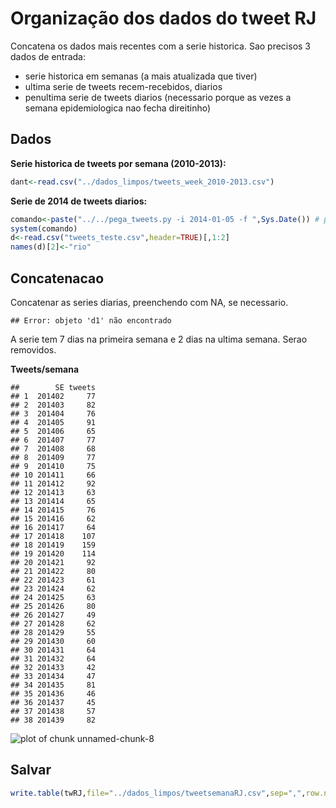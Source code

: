 Organização dos dados do tweet RJ
===================================
Concatena os dados mais recentes com a serie historica. Sao precisos 3 dados de entrada:
- serie historica em semanas (a mais atualizada que tiver)
- ultima serie de tweets recem-recebidos, diarios
- penultima serie de tweets diarios (necessario porque as vezes a semana epidemiologica nao fecha direitinho) 





Dados 
-----

**Serie historica de tweets por semana (2010-2013):**

```r
dant<-read.csv("../dados_limpos/tweets_week_2010-2013.csv")
```

**Serie de 2014 de tweets diarios:**

```r
comando<-paste("../../pega_tweets.py -i 2014-01-05 -f ",Sys.Date()) # primeira SE de 2014 ate hoje
system(comando)
d<-read.csv("tweets_teste.csv",header=TRUE)[,1:2]
names(d)[2]<-"rio"
```

Concatenacao
------------

Concatenar as series diarias, preenchendo com NA, se necessario.

```
## Error: objeto 'd1' não encontrado
```



A serie tem 7 dias na primeira semana e 2 dias na ultima semana. Serao removidos.

**Tweets/semana**

```
##        SE tweets
## 1  201402     77
## 2  201403     82
## 3  201404     76
## 4  201405     91
## 5  201406     65
## 6  201407     77
## 7  201408     68
## 8  201409     77
## 9  201410     75
## 10 201411     66
## 11 201412     92
## 12 201413     63
## 13 201414     65
## 14 201415     76
## 15 201416     62
## 16 201417     64
## 17 201418    107
## 18 201419    159
## 19 201420    114
## 20 201421     92
## 21 201422     80
## 22 201423     61
## 23 201424     62
## 24 201425     63
## 25 201426     80
## 26 201427     49
## 27 201428     62
## 28 201429     55
## 29 201430     60
## 30 201431     64
## 31 201432     64
## 32 201433     42
## 33 201434     47
## 34 201435     81
## 35 201436     46
## 36 201437     45
## 37 201438     57
## 38 201439     82
```



![plot of chunk unnamed-chunk-8](figure/unnamed-chunk-8.png) 

Salvar
------


```r
write.table(twRJ,file="../dados_limpos/tweetsemanaRJ.csv",sep=",",row.names=FALSE)
```

